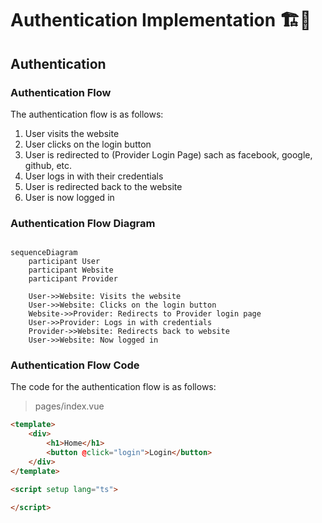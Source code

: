 # Authentication Implementation 🏗️🚧

## Authentication

### Authentication Flow

The authentication flow is as follows:

1. User visits the website
2. User clicks on the login button
3. User is redirected to (Provider Login Page) sach as facebook, google, github, etc.
4. User logs in with their credentials
5. User is redirected back to the website
6. User is now logged in


### Authentication Flow Diagram

```mermaid

sequenceDiagram
    participant User
    participant Website
    participant Provider
    
    User->>Website: Visits the website
    User->>Website: Clicks on the login button
    Website->>Provider: Redirects to Provider login page
    User->>Provider: Logs in with credentials
    Provider->>Website: Redirects back to website
    User->>Website: Now logged in

```


### Authentication Flow Code

The code for the authentication flow is as follows:

> pages/index.vue
    
```html
<template>
    <div>
        <h1>Home</h1>
        <button @click="login">Login</button>
    </div>
</template>

<script setup lang="ts">

</script>
```



